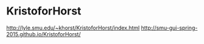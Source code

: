 # KristoforHorst
http://lyle.smu.edu/~khorst/KristoforHorst/index.html
http://smu-gui-spring-2015.github.io/KristoforHorst/
